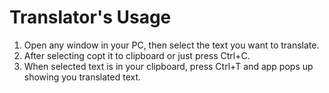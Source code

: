 # Translator's Usage

1. Open any window in your PC, then select the text you want to translate.
2. After selecting copt it to clipboard or just press Ctrl+C.
3. When selected text is in your clipboard, press Ctrl+T and app pops up showing you translated text.
